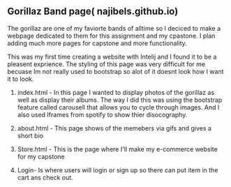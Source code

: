 ## Gorillaz Band page( najibels.github.io)


The gorillaz are one of my faviorte bands of alltime so I deciced to make a webpage dedicated to them for this assignment and my cpastone. I plan adding much more pages for capstone and more functionality.

This was my first time creating a website with Intelij and I found it to be a pleasent exprience. The styling of this page was very difficult for me becuase Im not really used to bootstrap so alot of it doesnt look how I want it to look.


1. index.html -   In this page I wanted to display photos of the gorillaz as well as display their albums. The way I did this was using the bootstrap feature called carousell that allows you to cycle through images. And I also used Iframes from spotify to show thier disocography.

2. about.html - This page shows of the memebers via gifs and gives a short bio

3. Store.html - This is the page where I'll make my e-commerce website for my capstone

4. Login- Is where users will login or sign up so there can put item in the cart ans check out.
